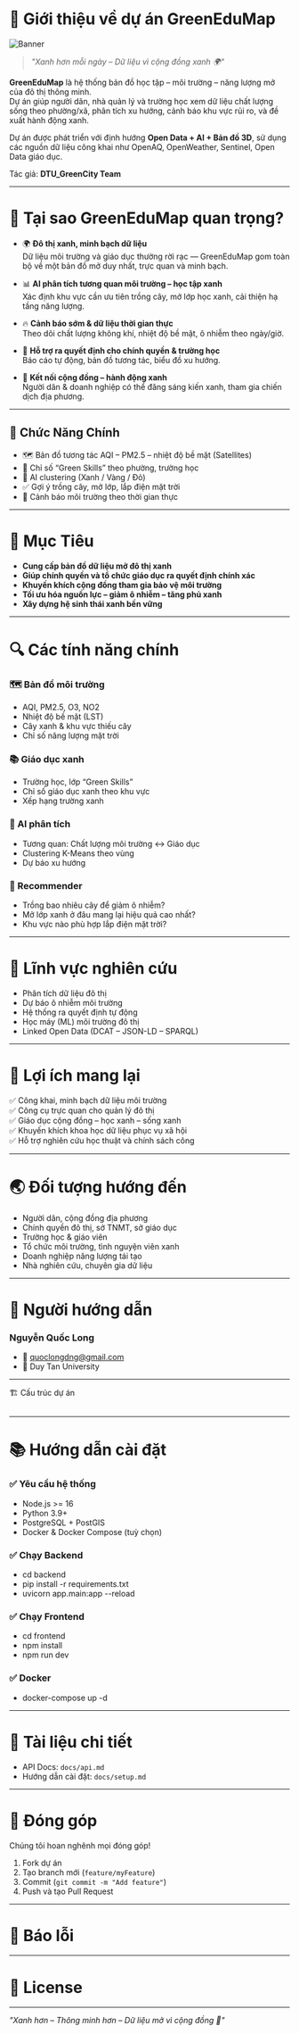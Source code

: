 # 🌿 Giới thiệu về dự án GreenEduMap

![Banner](assets/images/greenedumap_banner.png)

> *"Xanh hơn mỗi ngày – Dữ liệu vì cộng đồng xanh 🌍"*

**GreenEduMap** là hệ thống bản đồ học tập – môi trường – năng lượng mở của đô thị thông minh.  
Dự án giúp người dân, nhà quản lý và trường học xem dữ liệu chất lượng sống theo phường/xã, phân tích xu hướng, cảnh báo khu vực rủi ro, và đề xuất hành động xanh.

Dự án được phát triển với định hướng **Open Data + AI + Bản đồ 3D**, sử dụng các nguồn dữ liệu công khai như OpenAQ, OpenWeather, Sentinel, Open Data giáo dục.

<!-- Được open source theo giấy phép [MIT License](LICENSE).   -->
Tác giả: **DTU_GreenCity Team**

---

# 💫 Tại sao GreenEduMap quan trọng?

- 🌍 **Đô thị xanh, minh bạch dữ liệu**  
  Dữ liệu môi trường và giáo dục thường rời rạc — GreenEduMap gom toàn bộ về một bản đồ mở duy nhất, trực quan và minh bạch.

- 📊 **AI phân tích tương quan môi trường – học tập xanh**  
  Xác định khu vực cần ưu tiên trồng cây, mở lớp học xanh, cải thiện hạ tầng năng lượng.

- 🔥 **Cảnh báo sớm & dữ liệu thời gian thực**  
  Theo dõi chất lượng không khí, nhiệt độ bề mặt, ô nhiễm theo ngày/giờ.

- 🧠 **Hỗ trợ ra quyết định cho chính quyền & trường học**  
  Báo cáo tự động, bản đồ tương tác, biểu đồ xu hướng.

- 🤝 **Kết nối cộng đồng – hành động xanh**  
  Người dân & doanh nghiệp có thể đăng sáng kiến xanh, tham gia chiến dịch địa phương.

---

## 📂 Chức Năng Chính

- 🗺️ Bản đồ tương tác AQI – PM2.5 – nhiệt độ bề mặt (Satellites)
- 🌱 Chỉ số “Green Skills” theo phường, trường học
- 🧠 AI clustering (Xanh / Vàng / Đỏ)
- ✅ Gợi ý trồng cây, mở lớp, lắp điện mặt trời
- 🔔 Cảnh báo môi trường theo thời gian thực

---

# 🎯 Mục Tiêu

- **Cung cấp bản đồ dữ liệu mở đô thị xanh**
- **Giúp chính quyền và tổ chức giáo dục ra quyết định chính xác**
- **Khuyến khích cộng đồng tham gia bảo vệ môi trường**
- **Tối ưu hóa nguồn lực – giảm ô nhiễm – tăng phủ xanh**
- **Xây dựng hệ sinh thái xanh bền vững**

---

# 🔍 Các tính năng chính

### 🗺 Bản đồ môi trường
- AQI, PM2.5, O3, NO2
- Nhiệt độ bề mặt (LST)
- Cây xanh & khu vực thiếu cây
- Chỉ số năng lượng mặt trời

### 📚 Giáo dục xanh
- Trường học, lớp “Green Skills”
- Chỉ số giáo dục xanh theo khu vực
- Xếp hạng trường xanh

### 🧠 AI phân tích
- Tương quan: Chất lượng môi trường ↔ Giáo dục
- Clustering K-Means theo vùng
- Dự báo xu hướng

### 🚀 Recommender
- Trồng bao nhiêu cây để giảm ô nhiễm?
- Mở lớp xanh ở đâu mang lại hiệu quả cao nhất?
- Khu vực nào phù hợp lắp điện mặt trời?

---

# 🔬 Lĩnh vực nghiên cứu

- Phân tích dữ liệu đô thị
- Dự báo ô nhiễm môi trường
- Hệ thống ra quyết định tự động
- Học máy (ML) môi trường đô thị
- Linked Open Data (DCAT – JSON-LD – SPARQL)

---

# 📌 Lợi ích mang lại

✅ Công khai, minh bạch dữ liệu môi trường  
✅ Công cụ trực quan cho quản lý đô thị  
✅ Giáo dục cộng đồng – học xanh – sống xanh  
✅ Khuyến khích khoa học dữ liệu phục vụ xã hội  
✅ Hỗ trợ nghiên cứu học thuật và chính sách công

---

# 🌏 Đối tượng hướng đến

- Người dân, cộng đồng địa phương
- Chính quyền đô thị, sở TNMT, sở giáo dục
- Trường học & giáo viên
- Tổ chức môi trường, tình nguyện viên xanh
- Doanh nghiệp năng lượng tái tạo
- Nhà nghiên cứu, chuyên gia dữ liệu

---

# 👤 Người hướng dẫn
### Nguyễn Quốc Long  
- 📧 quoclongdng@gmail.com  
- 🏫 Duy Tan University

---
<!-- 
# 💡 Nhà phát triển

📧 Email liên hệ: **team.greenedumap@domain.com**  
📱 Hotline: +84 xxxx xxx xxx

--- -->

<!-- # 🖥️ Truy cập hệ thống -->

<!-- ### ✅ Demo Online
(điền link sau khi deploy) -->

 🏗 Cấu trúc dự án

```json

```
---

# 📚 Hướng dẫn cài đặt

### ✅ Yêu cầu hệ thống
- Node.js >= 16
- Python 3.9+
- PostgreSQL + PostGIS
- Docker & Docker Compose (tuỳ chọn)

### ✅ Chạy Backend
- cd backend
- pip install -r requirements.txt
- uvicorn app.main:app --reload

### ✅ Chạy Frontend
-   cd frontend
-   npm install
-   npm run dev

 ### ✅ Docker
- docker-compose up -d
---

# 📑 Tài liệu chi tiết
- API Docs: `docs/api.md`
- Hướng dẫn cài đặt: `docs/setup.md`

---

# 🤝 Đóng góp
Chúng tôi hoan nghênh mọi đóng góp!

1. Fork dự án  
2. Tạo branch mới (`feature/myFeature`)  
3. Commit (`git commit -m "Add feature"`)  
4. Push và tạo Pull Request

---

# 🐛 Báo lỗi
<!-- Nếu bạn phát hiện vấn đề:
- Tạo issue tại: https://github.com/your-org/GreenEduMap/issues
- Mô tả rõ lỗi, bước tái hiện, screenshot -->

---

# 📝 License
<!-- Dự án được phát hành theo giấy phép **MIT License**  
Xem tại: [LICENSE](LICENSE) -->

---

*"Xanh hơn – Thông minh hơn – Dữ liệu mở vì cộng đồng 🌱"*

